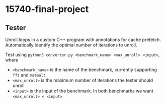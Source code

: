 # 15740-final-project

## Tester
Unroll loops in a custom C++ program with annotations for cache prefetch. Automatically identify the optimal number of iterations to unroll.

Test using `python3 converter.py <benchmark_name> <max_unroll> <input>`, where
* `<benchmark_name>` is the name of the benchmark, currently supporting `fft` and `matmult`
* `<max_unroll>` is the maximum number of iterations the tester should unroll
* `<input>` is the input of the benchmark. In both benchmarks we want `<max_unroll> < <input>`